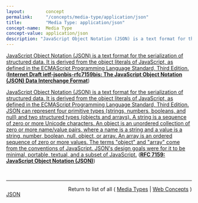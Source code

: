```yaml
---
layout:        concept
permalink:     "/concepts/media-type/application/json"
title:         "Media Type: application/json"
concept-name:  Media Type
concept-value: application/json
description: "JavaScript Object Notation (JSON) is a text format for the serialization of structured data. It is derived from the object literals of JavaScript, as defined in the ECMAScript Programming Language Standard, Third Edition."
---
```


[JavaScript Object Notation (JSON) is a text format for the serialization of structured data. It is derived from the object literals of JavaScript, as defined in the ECMAScript Programming Language Standard, Third Edition.](http://tools.ietf.org/html/draft-ietf-jsonbis-rfc7159bis#section-1 "Read documentation for Media Type &#34;application/json&#34;") (**[Internet Draft ietf-jsonbis-rfc7159bis: The JavaScript Object Notation (JSON) Data Interchange Format](/specs/IETF/I-D/ietf-jsonbis-rfc7159bis "JavaScript Object Notation (JSON) is a lightweight, text-based, language-independent data interchange format. It was derived from the ECMAScript Programming Language Standard. JSON defines a small set of formatting rules for the portable representation of structured data. This document removes inconsistencies with other specifications of JSON, repairs specification errors, and offers experience-based interoperability guidance.")**)

[JavaScript Object Notation (JSON) is a text format for the serialization of structured data. It is derived from the object literals of JavaScript, as defined in the ECMAScript Programming Language Standard, Third Edition. JSON can represent four primitive types (strings, numbers, booleans, and null) and two structured types (objects and arrays). A string is a sequence of zero or more Unicode characters. An object is an unordered collection of zero or more name/value pairs, where a name is a string and a value is a string, number, boolean, null, object, or array. An array is an ordered sequence of zero or more values. The terms "object" and "array" come from the conventions of JavaScript. JSON's design goals were for it to be minimal, portable, textual, and a subset of JavaScript.](http://tools.ietf.org/html/rfc7159#section-1 "Read documentation for Media Type &#34;application/json&#34;") (**[RFC 7159: JavaScript Object Notation (JSON)](/specs/IETF/RFC/7159 "JavaScript Object Notation (JSON) is a lightweight, text-based, language-independent data interchange format. It was derived from the ECMAScript Programming Language Standard. JSON defines a small set of formatting rules for the portable representation of structured data.")**)

<br/>
<hr/>

<p style="float : left"><a href="./application/json.json" title="JSON representing this particular Web Concept value">JSON</a></p>
<p style="text-align: right">Return to list of all ( <a href="../media-type/">Media Types</a> | <a href="../">Web Concepts</a> )</p>
